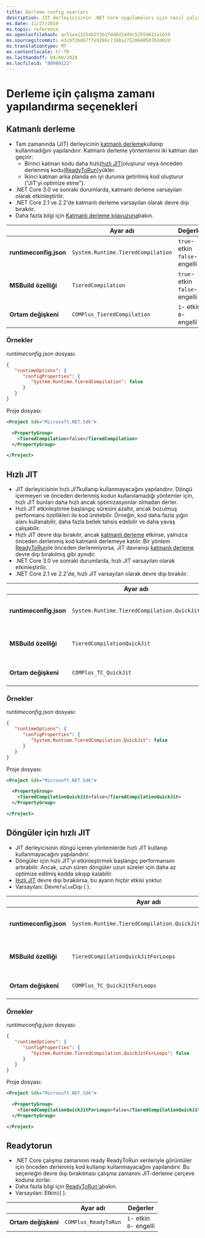 ```yaml
---
title: Derleme config ayarları
description: JIT derleyicisinin .NET Core uygulamaları için nasıl çalıştığını yapılandıran çalışma zamanı ayarları hakkında bilgi edinin.
ms.date: 11/27/2019
ms.topic: reference
ms.openlocfilehash: ac51aa13254b2f2b1fdd8d1dd9c52559831a1659
ms.sourcegitcommit: e3cbf26d67f7e9286c7108a2752804050762d02d
ms.translationtype: MT
ms.contentlocale: tr-TR
ms.lasthandoff: 04/09/2020
ms.locfileid: "80989122"
---
```

# <a name="run-time-configuration-options-for-compilation"></a>Derleme için çalışma zamanı yapılandırma seçenekleri

## <a name="tiered-compilation"></a>Katmanlı derleme

- Tam zamanında (JIT) derleyicinin [katmanlı derleme](../whats-new/dotnet-core-3-0.md#tiered-compilation)kullanıp kullanmadığını yapılandırır. Katmanlı derleme yöntemlerini iki katman dan geçirir:
  - Birinci katman kodu daha hızlı[(hızlı JIT)](#quick-jit)oluşturur veya önceden derlenmiş kodu[(ReadyToRun)](#readytorun)yükler.
  - İkinci katman arka planda en iyi duruma getirilmiş kod oluşturur ("JIT'yi optimize etme").
- .NET Core 3.0 ve sonraki durumlarda, katmanlı derleme varsayılan olarak etkinleştirilir.
- .NET Core 2.1 ve 2.2'de katmanlı derleme varsayılan olarak devre dışı bırakılır.
- Daha fazla bilgi için [Katmanlı derleme kılavuzuna](https://github.com/dotnet/runtime/blob/master/docs/design/features/tiered-compilation.md)bakın.

| | Ayar adı | Değerler |
| - | - | - |
| **runtimeconfig.json** | `System.Runtime.TieredCompilation` | `true`- etkin<br/>`false`- engelli |
| **MSBuild özelliği** | `TieredCompilation` | `true`- etkin<br/>`false`- engelli |
| **Ortam değişkeni** | `COMPlus_TieredCompilation` | `1`- etkin<br/>`0`- engelli |

### <a name="examples"></a>Örnekler

*runtimeconfig.json* dosyası:

```json
{
   "runtimeOptions": {
      "configProperties": {
         "System.Runtime.TieredCompilation": false
      }
   }
}
```

Proje dosyası:

```xml
<Project Sdk="Microsoft.NET.Sdk">

  <PropertyGroup>
    <TieredCompilation>false</TieredCompilation>
  </PropertyGroup>

</Project>
```

## <a name="quick-jit"></a>Hızlı JIT

- JIT derleyicisinin hızlı *JIT*kullanıp kullanmayacağını yapılandırır. Döngü içermeyen ve önceden derlenmiş kodun kullanılamadığı yöntemler için, hızlı JIT bunları daha hızlı ancak optimizasyonlar olmadan derler.
- Hızlı JIT etkinleştirme başlangıç süresini azaltır, ancak bozulmuş performans özellikleri ile kod üretebilir. Örneğin, kod daha fazla yığın alanı kullanabilir, daha fazla bellek tahsis edebilir ve daha yavaş çalışabilir.
- Hızlı JIT devre dışı bırakılır, ancak [katmanlı derleme](#tiered-compilation) etkinse, yalnızca önceden derlenmiş kod katmanlı derlemeye katılır. Bir yöntem [ReadyToRun](#readytorun)ile önceden derlenmiyorsa, JIT davranışı [katmanlı derleme](#tiered-compilation) devre dışı bırakılmış gibi aynıdır.
- .NET Core 3.0 ve sonraki durumlarda, hızlı JIT varsayılan olarak etkinleştirilir.
- .NET Core 2.1 ve 2.2'de, hızlı JIT varsayılan olarak devre dışı bırakılır.

| | Ayar adı | Değerler |
| - | - | - |
| **runtimeconfig.json** | `System.Runtime.TieredCompilation.QuickJit` | `true`- etkin<br/>`false`- engelli |
| **MSBuild özelliği** | `TieredCompilationQuickJit` | `true`- etkin<br/>`false`- engelli |
| **Ortam değişkeni** | `COMPlus_TC_QuickJit` | `1`- etkin<br/>`0`- engelli |

### <a name="examples"></a>Örnekler

*runtimeconfig.json* dosyası:

```json
{
   "runtimeOptions": {
      "configProperties": {
         "System.Runtime.TieredCompilation.QuickJit": false
      }
   }
}
```

Proje dosyası:

```xml
<Project Sdk="Microsoft.NET.Sdk">

  <PropertyGroup>
    <TieredCompilationQuickJit>false</TieredCompilationQuickJit>
  </PropertyGroup>

</Project>
```

## <a name="quick-jit-for-loops"></a>Döngüler için hızlı JIT

- JIT derleyicisinin döngü içeren yöntemlerde hızlı JIT kullanıp kullanmayacağını yapılandırır.
- Döngüler için hızlı JIT'yi etkinleştirmek başlangıç performansını artırabilir. Ancak, uzun süren döngüler uzun süreler için daha az optimize edilmiş kodda sıkışıp kalabilir.
- [Hızlı JIT](#quick-jit) devre dışı bırakılırsa, bu ayarın hiçbir etkisi yoktur.
- Varsayılan: Devre`false`Dışı ( ).

| | Ayar adı | Değerler |
| - | - | - |
| **runtimeconfig.json** | `System.Runtime.TieredCompilation.QuickJitForLoops` | `false`- engelli<br/>`true`- etkin |
| **MSBuild özelliği** | `TieredCompilationQuickJitForLoops` | `false`- engelli<br/>`true`- etkin |
| **Ortam değişkeni** | `COMPlus_TC_QuickJitForLoops` | `0`- engelli<br/>`1`- etkin |

### <a name="examples"></a>Örnekler

*runtimeconfig.json* dosyası:

```json
{
   "runtimeOptions": {
      "configProperties": {
         "System.Runtime.TieredCompilation.QuickJitForLoops": false
      }
   }
}
```

Proje dosyası:

```xml
<Project Sdk="Microsoft.NET.Sdk">

  <PropertyGroup>
    <TieredCompilationQuickJitForLoops>false</TieredCompilationQuickJitForLoops>
  </PropertyGroup>

</Project>
```

## <a name="readytorun"></a>Readytorun

- .NET Core çalışma zamanının ready ReadyToRun verileriyle görüntüler için önceden derlenmiş kod kullanıp kullanmayacağını yapılandırır. Bu seçeneğin devre dışı bırakılması çalışma zamanını JIT-derleme çerçeve koduna zorlar.
- Daha fazla bilgi için [ReadyToRun'a](../whats-new/dotnet-core-3-0.md#readytorun-images)bakın.
- Varsayılan: Etkin`1`( ).

| | Ayar adı | Değerler |
| - | - | - |
| **Ortam değişkeni** | `COMPlus_ReadyToRun` | `1`- etkin<br/>`0`- engelli |
